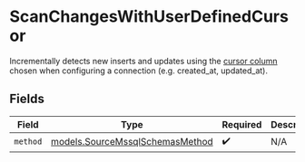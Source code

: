 # ScanChangesWithUserDefinedCursor

Incrementally detects new inserts and updates using the <a href="https://docs.airbyte.com/understanding-airbyte/connections/incremental-append/#user-defined-cursor">cursor column</a> chosen when configuring a connection (e.g. created_at, updated_at).


## Fields

| Field                                                                    | Type                                                                     | Required                                                                 | Description                                                              |
| ------------------------------------------------------------------------ | ------------------------------------------------------------------------ | ------------------------------------------------------------------------ | ------------------------------------------------------------------------ |
| `method`                                                                 | [models.SourceMssqlSchemasMethod](../models/sourcemssqlschemasmethod.md) | :heavy_check_mark:                                                       | N/A                                                                      |
